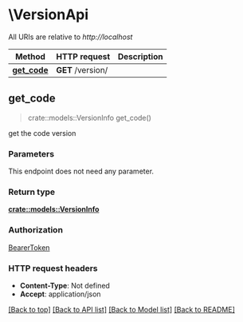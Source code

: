 # \VersionApi

All URIs are relative to *http://localhost*

Method | HTTP request | Description
------------- | ------------- | -------------
[**get_code**](VersionApi.md#get_code) | **GET** /version/ | 



## get_code

> crate::models::VersionInfo get_code()


get the code version

### Parameters

This endpoint does not need any parameter.

### Return type

[**crate::models::VersionInfo**](version.Info.md)

### Authorization

[BearerToken](../README.md#BearerToken)

### HTTP request headers

- **Content-Type**: Not defined
- **Accept**: application/json

[[Back to top]](#) [[Back to API list]](../README.md#documentation-for-api-endpoints) [[Back to Model list]](../README.md#documentation-for-models) [[Back to README]](../README.md)

